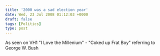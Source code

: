 ```yaml
---
title: '2000 was a sad election year'
date: Wed, 23 Jul 2008 01:12:03 +0000
draft: false
tags: [Politics]
type: post
---
```


As seen on VH1 "I Love the Millenium" - "Coked up Frat Boy" referring to George W. Bush